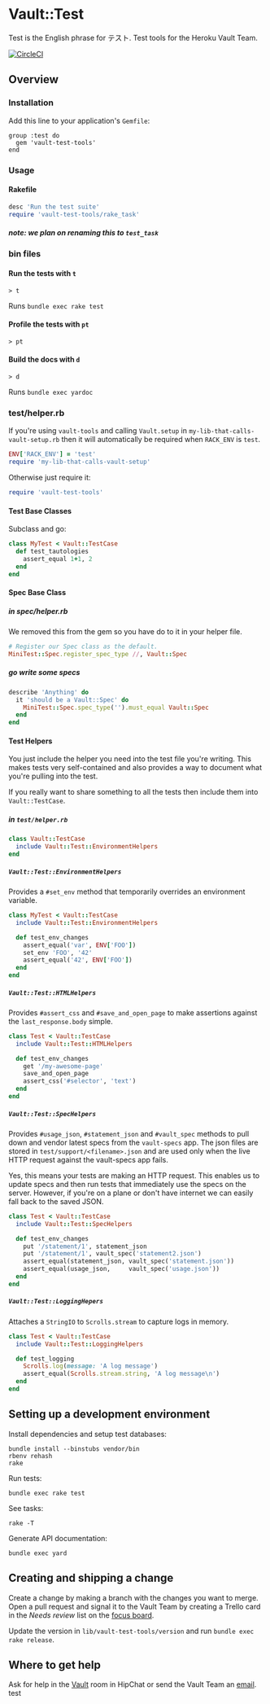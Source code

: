 # Vault::Test

Test is the English phrase for テスト.  Test tools for the Heroku
Vault Team.

[![CircleCI](https://circleci.com/gh/heroku/vault-test-tools/tree/master.svg?style=shield&circle-token=582cf001404ddc9e0dc49338655238212fafa3f4)](_https://circleci.com/gh/heroku/vault-test-tools/tree/master_)

## Overview

### Installation

Add this line to your application's `Gemfile`:

    group :test do
      gem 'vault-test-tools'
    end

### Usage

#### Rakefile

```ruby
desc 'Run the test suite'
require 'vault-test-tools/rake_task'
```

##### note: we plan on renaming this to `test_task`

### bin files

#### Run the tests with `t`

    > t

Runs `bundle exec rake test`

#### Profile the tests with `pt`

    > pt

#### Build the docs with `d`

    > d

Runs `bundle exec yardoc`

### test/helper.rb

If you're using `vault-tools` and calling `Vault.setup` in
`my-lib-that-calls-vault-setup.rb` then it will automatically be
required when `RACK_ENV` is `test`.

```ruby
ENV['RACK_ENV'] = 'test'
require 'my-lib-that-calls-vault-setup'
```

Otherwise just require it:

```ruby
require 'vault-test-tools'
```

#### Test Base Classes

Subclass and go:

```ruby
class MyTest < Vault::TestCase
  def test_tautologies
    assert_equal 1+1, 2
  end
end
```

#### Spec Base Class

##### in spec/helper.rb

We removed this from the gem so you have do to it in your helper file.

```ruby
# Register our Spec class as the default.
MiniTest::Spec.register_spec_type //, Vault::Spec
```

##### go write some specs

```ruby
describe 'Anything' do
  it 'should be a Vault::Spec' do
    MiniTest::Spec.spec_type('').must_equal Vault::Spec
  end
end
```

#### Test Helpers

You just include the helper you need into the test file you're writing.
This makes tests very self-contained and also provides a way to document
what you're pulling into the test.

If you really want to share something to all the tests then include
them into `Vault::TestCase`.

##### in `test/helper.rb`

```ruby
class Vault::TestCase
  include Vault::Test::EnvironmentHelpers
end
```

##### `Vault::Test::EnvironmentHelpers`

Provides a `#set_env` method that temporarily overrides an environment
variable.

```ruby
class MyTest < Vault::TestCase
  include Vault::Test::EnvironmentHelpers

  def test_env_changes
    assert_equal('var', ENV['FOO'])
    set_env 'FOO', '42'
    assert_equal('42', ENV['FOO'])
  end
end
```

##### `Vault::Test::HTMLHelpers`

Provides `#assert_css` and `#save_and_open_page` to make assertions
against the `last_response.body` simple.

```ruby
class Test < Vault::TestCase
  include Vault::Test::HTMLHelpers

  def test_env_changes
    get '/my-awesome-page'
    save_and_open_page
    assert_css('#selector', 'text')
  end
end
```

##### `Vault::Test::SpecHelpers`

Provides `#usage_json`, `#statement_json` and `#vault_spec` methods to
pull down and vendor latest specs from the `vault-specs` app.  The
json files are stored in `test/support/<filename>.json` and are used
only when the live HTTP request against the vault-specs app fails.

Yes, this means your tests are making an HTTP request.  This enables
us to update specs and then run tests that immediately use the specs
on the server.  However, if you're on a plane or don't have internet
we can easily fall back to the saved JSON.

```ruby
class Test < Vault::TestCase
  include Vault::Test::SpecHelpers

  def test_env_changes
    put '/statement/1', statement_json
    put '/statement/1', vault_spec('statement2.json')
    assert_equal(statement_json, vault_spec('statement.json'))
    assert_equal(usage_json,     vault_spec('usage.json'))
  end
end
```

##### `Vault::Test::LoggingHepers`

Attaches a `StringIO` to `Scrolls.stream` to capture logs in memory.

```ruby
class Test < Vault::TestCase
  include Vault::Test::LoggingHelpers

  def test_logging
    Scrolls.log(message: 'A log message')
    assert_equal(Scrolls.stream.string, 'A log message\n')
  end
end
```

## Setting up a development environment

Install dependencies and setup test databases:

    bundle install --binstubs vendor/bin
    rbenv rehash
    rake

Run tests:

    bundle exec rake test

See tasks:

    rake -T

Generate API documentation:

    bundle exec yard

## Creating and shipping a change

Create a change by making a branch with the changes you want to merge.
Open a pull request and signal it to the Vault Team by creating a
Trello card in the *Needs review* list on the
[focus board](https://trello.com/b/mV7Qy3aq/vault-team-focus).

Update the version in `lib/vault-test-tools/version` and run
`bundle exec rake release`.

## Where to get help

Ask for help in the
[Vault](https://heroku.hipchat.com/rooms/show/175790/vault) room in
HipChat or send the Vault Team an
[email](https://groups.google.com/a/heroku.com/forum/#!forum/vault).
test
